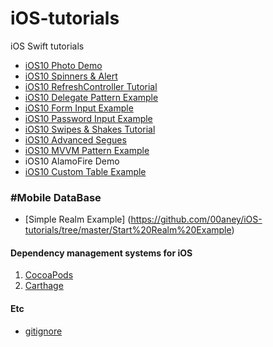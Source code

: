 # iOS-tutorials
iOS Swift tutorials

- [iOS10 Photo Demo](https://github.com/00aney/iOS-tutorials/tree/master/iOS10%20Photo%20Demo)
- [iOS10 Spinners & Alert](https://github.com/00aney/iOS-tutorials/tree/master/iOS10%20Spinners%20%26%20Alert)
- [iOS10 RefreshController Tutorial](https://github.com/00aney/iOS-tutorials/tree/master/iOS10%20RefreshController%20Tutorial)
- [iOS10 Delegate Pattern Example](https://github.com/00aney/iOS-tutorials/tree/master/iOS10%20Delegate%20Pattern%20Example)
- [iOS10 Form Input Example](https://github.com/00aney/iOS-tutorials/tree/master/iOS10%20Form%20Input%20Example)
- [iOS10 Password Input Example](https://github.com/00aney/iOS-tutorials/tree/master/iOS10%20Password%20Input%20Example)
- [iOS10 Swipes & Shakes Tutorial](https://github.com/00aney/iOS-tutorials/tree/master/iOS10%20Swipes%20-%20Shakes%20Example)
- [iOS10 Advanced Segues](https://github.com/00aney/iOS-tutorials/tree/master/iOS10%20Advanced%20Segues)
- [iOS10 MVVM Pattern Example](https://github.com/00aney/iOS-tutorials/tree/master/iOS10%20MVVM%20Pattern%20Example)
- iOS10 AlamoFire Demo
- [iOS10 Custom Table Example](https://github.com/00aney/iOS-tutorials/tree/master/iOS10%20Custom%20Table%20Example)

### #Mobile DataBase

- [Simple Realm Example] (https://github.com/00aney/iOS-tutorials/tree/master/Start%20Realm%20Example)

#### Dependency management systems for iOS
1. [CocoaPods](https://cocoapods.org)
2. [Carthage](https://github.com/Carthage/Carthage)
 
#### Etc
- [gitignore](https://www.gitignore.io/api/swift)
